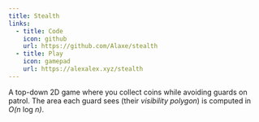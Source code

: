 ```yaml
---
title: Stealth
links:
  - title: Code
    icon: github
    url: https://github.com/Alaxe/stealth
  - title: Play
    icon: gamepad
    url: https://alexalex.xyz/stealth
---
```

A top-down 2D game where you collect coins while avoiding guards on patrol.
The area each guard sees (their _visibility polygon_) is computed in _O(n_ log _n)_.

